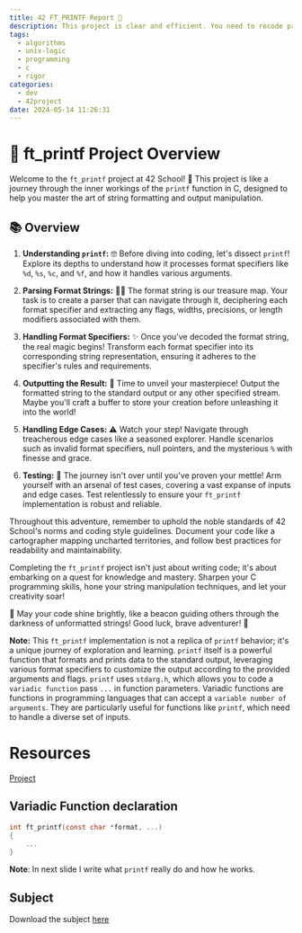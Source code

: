 ```yaml
---
title: 42 FT_PRINTF Report 📘
description: This project is clear and efficient. You need to recode printf. You'll then be able to reuse it in future projects. This project focuses on variable-size arguments.
tags:
  - algorithms
  - unix-logic
  - programming
  - c
  - rigor
categories:
  - dev
  - 42project
date: 2024-05-14 11:26:31
---
```


# 🚀 ft_printf Project Overview

Welcome to the `ft_printf` project at 42 School! 🎉 This project is like a journey through the inner workings of the `printf` function in C, designed to help you master the art of string formatting and output manipulation.

## 📚 Overview

1. **Understanding `printf`:** 🤓 Before diving into coding, let's dissect `printf`! Explore its depths to understand how it processes format specifiers like `%d`, `%s`, `%c`, and `%f`, and how it handles various arguments.

2. **Parsing Format Strings:** 🕵️‍♂️ The format string is our treasure map. Your task is to create a parser that can navigate through it, deciphering each format specifier and extracting any flags, widths, precisions, or length modifiers associated with them.

3. **Handling Format Specifiers:** ✨ Once you've decoded the format string, the real magic begins! Transform each format specifier into its corresponding string representation, ensuring it adheres to the specifier's rules and requirements.

4. **Outputting the Result:** 📝 Time to unveil your masterpiece! Output the formatted string to the standard output or any other specified stream. Maybe you'll craft a buffer to store your creation before unleashing it into the world!

5. **Handling Edge Cases:** ⚠️ Watch your step! Navigate through treacherous edge cases like a seasoned explorer. Handle scenarios such as invalid format specifiers, null pointers, and the mysterious `%` with finesse and grace.

6. **Testing:** 🧪 The journey isn't over until you've proven your mettle! Arm yourself with an arsenal of test cases, covering a vast expanse of inputs and edge cases. Test relentlessly to ensure your `ft_printf` implementation is robust and reliable.

Throughout this adventure, remember to uphold the noble standards of 42 School's norms and coding style guidelines. Document your code like a cartographer mapping uncharted territories, and follow best practices for readability and maintainability.

Completing the `ft_printf` project isn't just about writing code; it's about embarking on a quest for knowledge and mastery. Sharpen your C programming skills, hone your string manipulation techniques, and let your creativity soar!

🌟 May your code shine brightly, like a beacon guiding others through the darkness of unformatted strings! Good luck, brave adventurer! 🌟

**Note:** This `ft_printf` implementation is not a replica of `printf` behavior; it's a unique journey of exploration and learning. `printf` itself is a powerful function that formats and prints data to the standard output, leveraging various format specifiers to customize the output according to the provided arguments and flags. `printf` uses `stdarg.h`, which allows you to code a `variadic function` pass `...` in function parameters. Variadic functions are functions in programming languages that can accept a `variable number of arguments`. They are particularly useful for functions like `printf`, which need to handle a diverse set of inputs.

# Resources

[Project](https://github.com/Unam3dd/ft_printf)

## Variadic Function declaration
```c
int	ft_printf(const char *format, ...)
{
	...
}
```

**Note**: In next slide I write what `printf` really do and how he works.

## Subject
Download the subject [here](/images/ft_printf.pdf)
